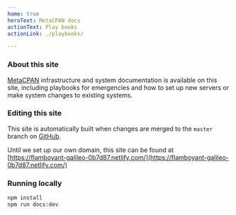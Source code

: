 ```yaml
---
home: true
heroText: MetaCPAN docs
actionText: Play books
actionLink: ./playbooks/

---
```


### About this site

[MetaCPAN](https://metacpan.org/) infrastructure and
system documentation is available on this site, including playbooks for emergencies and how to set up new servers or make system changes to existing systems.

### Editing this site

This site is automatically built when changes are
merged to the `master` branch on [GitHub](https://github.com/metacpan/network-infrastructure).

Until we set up our own domain, this site can be found at
[https://flamboyant-galileo-0b7d87.netlify.com/](https://flamboyant-galileo-0b7d87.netlify.com/)

### Running locally

```sh
npm install
npm run docs:dev
```
